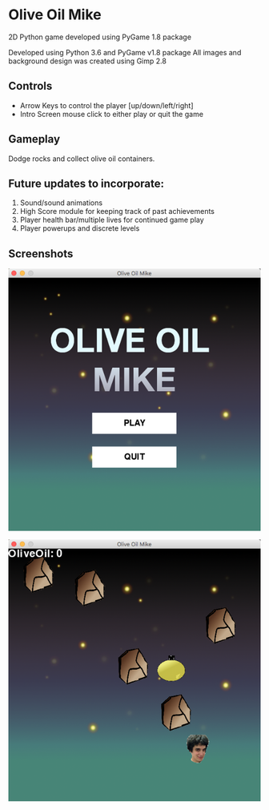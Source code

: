 # Olive Oil Mike
2D Python game developed using PyGame 1.8 package

Developed using Python 3.6 and PyGame v1.8 package
All images and background design was created using Gimp 2.8

## Controls
  - Arrow Keys to control the player [up/down/left/right]
  - Intro Screen mouse click to either play or quit the game
  
## Gameplay
  Dodge rocks and collect olive oil containers.
  
## Future updates to incorporate:
  1. Sound/sound animations
  2. High Score module for keeping track of past achievements
  3. Player health bar/multiple lives for continued game play
  4. Player powerups and discrete levels
  
## Screenshots
![alt text](IntroScreen.png "Intro Screen Screen")

![alt text](Gameplay.png "Typical game display")


